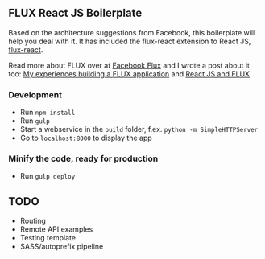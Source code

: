 ## FLUX React JS Boilerplate

Based on the architecture suggestions from Facebook, this boilerplate will help you deal with it. It has included the flux-react extension to React JS, [flux-react](https://github.com/christianalfoni/flux-react).

Read more about FLUX over at [Facebook Flux](http://facebook.github.io/flux/) and I wrote a post about it too: [My experiences building a FLUX application](http://christianalfoni.github.io/javascript/2014/10/27/my-experiences-building-a-flux-application.html) and [React JS and FLUX](http://christianalfoni.github.io/javascript/2014/08/20/react-js-and-flux.html)

### Development
* Run `npm install`
* Run `gulp`
* Start a webservice in the `build` folder, f.ex. `python -m SimpleHTTPServer`
* Go to `localhost:8000` to display the app

### Minify the code, ready for production
* Run `gulp deploy`

## TODO

* Routing
* Remote API examples
* Testing template
* SASS/autoprefix pipeline
